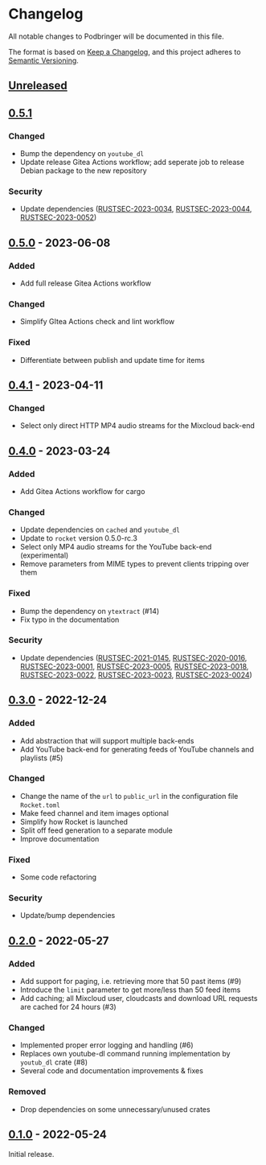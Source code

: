 # Changelog

All notable changes to Podbringer will be documented in this file.

The format is based on [Keep a Changelog](https://keepachangelog.com/en/1.0.0/),
and this project adheres to [Semantic Versioning](https://semver.org/spec/v2.0.0.html).

## [Unreleased]

## [0.5.1]

### Changed

* Bump the dependency on `youtube_dl`
* Update release Gitea Actions workflow; add seperate job to release Debian
  package to the new repository

### Security

* Update dependencies
  ([RUSTSEC-2023-0034](https://rustsec.org/advisories/RUSTSEC-2023-0034),
  [RUSTSEC-2023-0044](https://rustsec.org/advisories/RUSTSEC-2023-0044),
  [RUSTSEC-2023-0052](https://rustsec.org/advisories/RUSTSEC-2023-0052))

## [0.5.0] - 2023-06-08

### Added

* Add full release Gitea Actions workflow

### Changed

* Simplify GItea Actions check and lint workflow

### Fixed

* Differentiate between publish and update time for items

## [0.4.1] - 2023-04-11

### Changed

* Select only direct HTTP MP4 audio streams for the Mixcloud back-end

## [0.4.0] - 2023-03-24

### Added

* Add Gitea Actions workflow for cargo

### Changed

* Update dependencies on `cached` and `youtube_dl`
* Update to `rocket` version 0.5.0-rc.3
* Select only MP4 audio streams for the YouTube back-end (experimental)
* Remove parameters from MIME types to prevent clients tripping over them

### Fixed

* Bump the dependency on `ytextract` (#14)
* Fix typo in the documentation

### Security

* Update dependencies
  ([RUSTSEC-2021-0145](https://rustsec.org/advisories/RUSTSEC-2021-0145.html),
  [RUSTSEC-2020-0016](https://rustsec.org/advisories/RUSTSEC-2020-0016.html),
  [RUSTSEC-2023-0001](https://rustsec.org/advisories/RUSTSEC-2023-0001.html),
  [RUSTSEC-2023-0005](https://rustsec.org/advisories/RUSTSEC-2023-0005.html),
  [RUSTSEC-2023-0018](https://rustsec.org/advisories/RUSTSEC-2023-0018.html),
  [RUSTSEC-2023-0022](https://rustsec.org/advisories/RUSTSEC-2023-0022.html),
  [RUSTSEC-2023-0023](https://rustsec.org/advisories/RUSTSEC-2023-0023.html),
  [RUSTSEC-2023-0024](https://rustsec.org/advisories/RUSTSEC-2023-0024.html))

## [0.3.0] - 2022-12-24

### Added

* Add abstraction that will support multiple back-ends
* Add YouTube back-end for generating feeds of YouTube channels and
  playlists (#5)

### Changed

* Change the name of the `url` to `public_url` in the configuration file
  `Rocket.toml`
* Make feed channel and item images optional
* Simplify how Rocket is launched
* Split off feed generation to a separate module
* Improve documentation

### Fixed

* Some code refactoring

### Security

* Update/bump dependencies

## [0.2.0] - 2022-05-27

### Added

* Add support for paging, i.e. retrieving more that 50 past items (#9)
* Introduce the `limit` parameter to get more/less than 50 feed items
* Add caching; all Mixcloud user, cloudcasts and download URL requests are
  cached for 24 hours (#3)

### Changed

* Implemented proper error logging and handling (#6)
* Replaces own youtube-dl command running implementation by `youtub_dl`
  crate (#8)
* Several code and documentation improvements & fixes

### Removed

* Drop dependencies on some unnecessary/unused crates

## [0.1.0] - 2022-05-24

Initial release.

[Unreleased]: https://git.luon.net/paul/podbringer/compare/v0.4.1...HEAD
[0.5.1]: https://git.luon.net/paul/podbringer/compare/v0.5.0..v0.5.1
[0.5.0]: https://git.luon.net/paul/podbringer/compare/v0.4.1..v0.5.0
[0.4.1]: https://git.luon.net/paul/podbringer/compare/v0.4.0..v0.4.1
[0.4.0]: https://git.luon.net/paul/podbringer/compare/v0.3.0..v0.4.0
[0.3.0]: https://git.luon.net/paul/podbringer/compare/v0.2.0..v0.3.0
[0.2.0]: https://git.luon.net/paul/podbringer/compare/v0.1.0..v0.2.0
[0.1.0]: https://git.luon.net/paul/podbringer/commits/tag/v0.1.0
